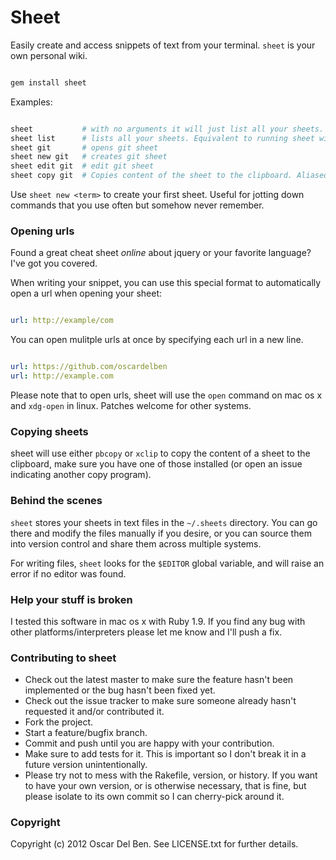 # Sheet

Easily create and access snippets of text from your terminal. `sheet` is
your own personal wiki.

```bash

gem install sheet
```

Examples:

```bash

sheet           # with no arguments it will just list all your sheets.
sheet list      # lists all your sheets. Equivalent to running sheet with no arguments. Aliased to sheet ls.
sheet git       # opens git sheet
sheet new git   # creates git sheet
sheet edit git  # edit git sheet
sheet copy git  # Copies content of the sheet to the clipboard. Aliased to sheet cp
```

Use `sheet new <term>` to create your first sheet. Useful for jotting
down commands that you use often but somehow never remember.

### Opening urls

Found a great cheat sheet *online* about jquery or your favorite
language? I've got you covered.

When writing your snippet, you can use this special format to
automatically open a url when opening your sheet:

```yaml

url: http://example/com
```

You can open mulitple urls at once by specifying each url in a new line.

```yaml

url: https://github.com/oscardelben
url: http://example.com
```

Please note that to open urls, sheet will use the `open` command on mac
os x and `xdg-open` in linux. Patches welcome for other systems.

### Copying sheets

sheet will use either `pbcopy` or `xclip` to copy the content of a sheet
to the clipboard, make sure you have one of those installed (or open an
issue indicating another copy program).

### Behind the scenes

`sheet` stores your sheets in text files in the
`~/.sheets` directory. You can go there and modify the files manually if you desire,
or you can source them into version control and share them across
multiple systems.

For writing files, `sheet` looks for the `$EDITOR` global variable, and
will raise an error if no editor was found.

### Help your stuff is broken

I tested this software in mac os x with Ruby 1.9. If you find any bug
with other platforms/interpreters please let me know and I'll push a
fix.

### Contributing to sheet

* Check out the latest master to make sure the feature hasn't been implemented or the bug hasn't been fixed yet.
* Check out the issue tracker to make sure someone already hasn't requested it and/or contributed it.
* Fork the project.
* Start a feature/bugfix branch.
* Commit and push until you are happy with your contribution.
* Make sure to add tests for it. This is important so I don't break it in a future version unintentionally.
* Please try not to mess with the Rakefile, version, or history. If you want to have your own version, or is otherwise necessary, that is fine, but please isolate to its own commit so I can cherry-pick around it.

### Copyright

Copyright (c) 2012 Oscar Del Ben. See LICENSE.txt for
further details.

